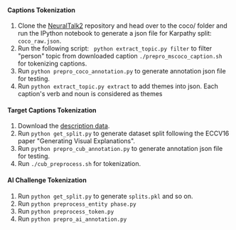 
#### Captions Tokenization
1. Clone the [NeuralTalk2](https://github.com/karpathy/neuraltalk2/tree/bd8c9d879f957e1218a8f9e1f9b663ac70375866) repository and head over to the coco/ folder and run the IPython notebook to generate a json file for Karpathy split: `coco_raw.json`.
2. Run the following script:
` python extract_topic.py filter` to filter "person" topic from downloaded caption
`./prepro_mscoco_caption.sh` for tokenizing captions.
3. Run `python prepro_coco_annotation.py` to generate annotation json file for testing. 
4. Run `python extract_topic.py extract` to add themes into json. Each caption's verb and noun is considered as themes

#### Target Captions Tokenization
1. Download the [description data](https://drive.google.com/open?id=0B0ywwgffWnLLZW9uVHNjb2JmNlE).
2. Run `python get_split.py` to generate dataset split following the ECCV16 paper "Generating Visual Explanations".
3. Run `python prepro_cub_annotation.py` to generate annotation json file for testing. 
4. Run `./cub_preprocess.sh` for tokenization.

#### AI Challenge Tokenization
1. Run `python get_split.py` to generate `splits.pkl` and so on.
2. Run `python preprocess_entity phase.py` 
3. Run `python preprocess_token.py`
4. Run `python prepro_ai_annotation.py`

